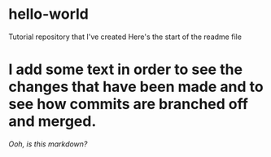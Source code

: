 # hello-world
Tutorial repository that I've created
Here's the start of the readme file
# I add some text in order to see the changes that have been made and to see how commits are branched off and merged. #
 *Ooh, is this markdown?*

